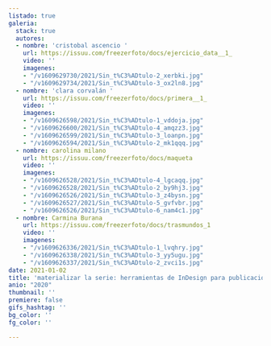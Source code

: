 ```yaml
---
listado: true
galeria:
  stack: true
  autores:
  - nombre: 'cristobal ascencio '
    url: https://issuu.com/freezerfoto/docs/ejercicio_data__1_
    video: ''
    imagenes:
    - "/v1609629730/2021/Sin_t%C3%ADtulo-2_xerbki.jpg"
    - "/v1609629734/2021/Sin_t%C3%ADtulo-3_ox2ln8.jpg"
  - nombre: 'clara corvalán '
    url: https://issuu.com/freezerfoto/docs/primera__1_
    video: ''
    imagenes:
    - "/v1609626598/2021/Sin_t%C3%ADtulo-1_vddoja.jpg"
    - "/v1609626600/2021/Sin_t%C3%ADtulo-4_amqzz3.jpg"
    - "/v1609626599/2021/Sin_t%C3%ADtulo-3_loanpn.jpg"
    - "/v1609626594/2021/Sin_t%C3%ADtulo-2_mk1qqq.jpg"
  - nombre: carolina milano
    url: https://issuu.com/freezerfoto/docs/maqueta
    video: ''
    imagenes:
    - "/v1609626528/2021/Sin_t%C3%ADtulo-4_lgcaqq.jpg"
    - "/v1609626528/2021/Sin_t%C3%ADtulo-2_by9hj3.jpg"
    - "/v1609626526/2021/Sin_t%C3%ADtulo-3_z4bysn.jpg"
    - "/v1609626527/2021/Sin_t%C3%ADtulo-5_gvfvbr.jpg"
    - "/v1609626526/2021/Sin_t%C3%ADtulo-6_nam4c1.jpg"
  - nombre: Carmina Burana
    url: https://issuu.com/freezerfoto/docs/trasmundos_1
    video: ''
    imagenes:
    - "/v1609626336/2021/Sin_t%C3%ADtulo-1_lvqhry.jpg"
    - "/v1609626338/2021/Sin_t%C3%ADtulo-3_yy5ugu.jpg"
    - "/v1609626337/2021/Sin_t%C3%ADtulo-2_zvci1s.jpg"
date: 2021-01-02
title: 'materializar la serie: herramientas de InDesign para publicaciones urgentes '
anio: "2020"
thumbnail: ''
premiere: false
gifs_hashtag: ''
bg_color: ''
fg_color: ''

---
```

